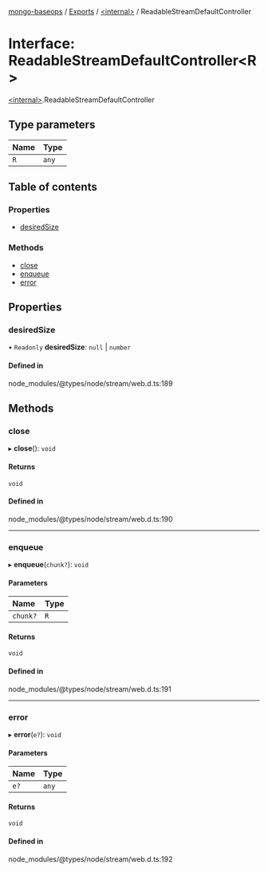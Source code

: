 [mongo-baseops](../README.md) / [Exports](../modules.md) / [\<internal\>](../modules/internal_.md) / ReadableStreamDefaultController

# Interface: ReadableStreamDefaultController\<R\>

[\<internal\>](../modules/internal_.md).ReadableStreamDefaultController

## Type parameters

| Name | Type |
| :------ | :------ |
| `R` | `any` |

## Table of contents

### Properties

- [desiredSize](internal_.ReadableStreamDefaultController.md#desiredsize)

### Methods

- [close](internal_.ReadableStreamDefaultController.md#close)
- [enqueue](internal_.ReadableStreamDefaultController.md#enqueue)
- [error](internal_.ReadableStreamDefaultController.md#error)

## Properties

### desiredSize

• `Readonly` **desiredSize**: ``null`` \| `number`

#### Defined in

node_modules/@types/node/stream/web.d.ts:189

## Methods

### close

▸ **close**(): `void`

#### Returns

`void`

#### Defined in

node_modules/@types/node/stream/web.d.ts:190

___

### enqueue

▸ **enqueue**(`chunk?`): `void`

#### Parameters

| Name | Type |
| :------ | :------ |
| `chunk?` | `R` |

#### Returns

`void`

#### Defined in

node_modules/@types/node/stream/web.d.ts:191

___

### error

▸ **error**(`e?`): `void`

#### Parameters

| Name | Type |
| :------ | :------ |
| `e?` | `any` |

#### Returns

`void`

#### Defined in

node_modules/@types/node/stream/web.d.ts:192
